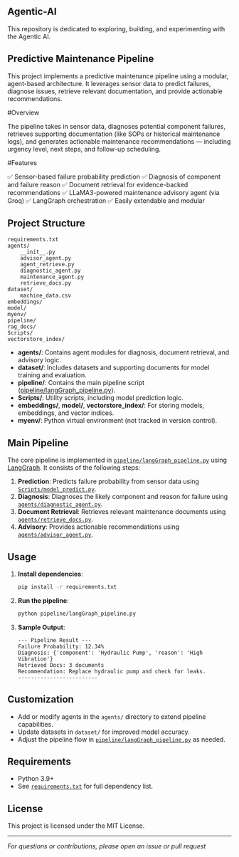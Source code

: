 ## Agentic-AI
This repository is dedicated to exploring, building, and experimenting with the Agentic AI.

## Predictive Maintenance Pipeline
This project implements a predictive maintenance pipeline using a modular, agent-based architecture. It leverages sensor data to predict failures, diagnose issues, retrieve relevant documentation, and provide actionable recommendations.

#Overview

The pipeline takes in sensor data, diagnoses potential component failures, retrieves supporting documentation (like SOPs or historical maintenance logs), and generates actionable maintenance recommendations — including urgency level, next steps, and follow-up scheduling.

#Features

✅ Sensor-based failure probability prediction
✅ Diagnosis of component and failure reason
✅ Document retrieval for evidence-backed recommendations
✅ LLaMA3-powered maintenance advisory agent (via Groq)
✅ LangGraph orchestration
✅ Easily extendable and modular

## Project Structure

```
requirements.txt
agents/
    __init__.py
    advisor_agent.py
    agent_retrieve.py
    diagnostic_agent.py
    maintenance_agent.py
    retrieve_docs.py
dataset/
    machine_data.csv
embeddings/
model/
myenv/
pipeline/
rag_docs/
Scripts/
vectorstore_index/
```

- **agents/**: Contains agent modules for diagnosis, document retrieval, and advisory logic.
- **dataset/**: Includes datasets and supporting documents for model training and evaluation.
- **pipeline/**: Contains the main pipeline script ([pipeline/langGraph_pipeline.py](pipeline/langGraph_pipeline.py)).
- **Scripts/**: Utility scripts, including model prediction logic.
- **embeddings/**, **model/**, **vectorstore_index/**: For storing models, embeddings, and vector indices.
- **myenv/**: Python virtual environment (not tracked in version control).

## Main Pipeline

The core pipeline is implemented in [`pipeline/langGraph_pipeline.py`](pipeline/langGraph_pipeline.py) using [LangGraph](https://github.com/langchain-ai/langgraph). It consists of the following steps:

1. **Prediction**: Predicts failure probability from sensor data using [`Scripts/model_predict.py`](Scripts/model_predict.py).
2. **Diagnosis**: Diagnoses the likely component and reason for failure using [`agents/diagnostic_agent.py`](agents/diagnostic_agent.py).
3. **Document Retrieval**: Retrieves relevant maintenance documents using [`agents/retrieve_docs.py`](agents/retrieve_docs.py).
4. **Advisory**: Provides actionable recommendations using [`agents/advisor_agent.py`](agents/advisor_agent.py).

## Usage

1. **Install dependencies**:
    ```sh
    pip install -r requirements.txt
    ```

2. **Run the pipeline**:
    ```sh
    python pipeline/langGraph_pipeline.py
    ```

3. **Sample Output**:
    ```
    --- Pipeline Result ---
    Failure Probability: 12.34%
    Diagnosis: {'component': 'Hydraulic Pump', 'reason': 'High Vibration'}
    Retrieved Docs: 3 documents
    Recommendation: Replace hydraulic pump and check for leaks.
    -------------------------
    ```

## Customization

- Add or modify agents in the `agents/` directory to extend pipeline capabilities.
- Update datasets in `dataset/` for improved model accuracy.
- Adjust the pipeline flow in [`pipeline/langGraph_pipeline.py`](pipeline/langGraph_pipeline.py) as needed.

## Requirements

- Python 3.9+
- See [`requirements.txt`](requirements.txt) for full dependency list.

## License

This project is licensed under the MIT License.

---

*For questions or contributions, please open an issue or pull request*
